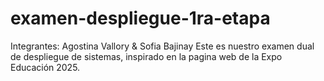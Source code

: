# examen-despliegue-1ra-etapa
Integrantes: Agostina Vallory & Sofia Bajinay
Este es nuestro examen dual de despliegue de sistemas, inspirado en la pagina web de la Expo Educación 2025.